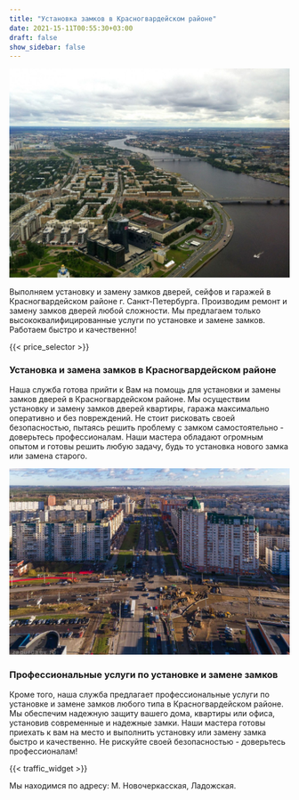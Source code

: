 ```yaml
---
title: "Установка замков в Красногвардейском районе"
date: 2021-15-11T00:55:30+03:00
draft: false
show_sidebar: false
---
```


![Установка замков в Красногвардейском районе](Krasnogvardeysky1.jpg)

Выполняем установку и замену замков дверей, сейфов и гаражей в Красногвардейском районе г. Санкт-Петербурга. Производим ремонт и замену замков дверей любой сложности. Мы предлагаем только высококвалифицированные услуги по установке и замене замков. Работаем быстро и качественно!

{{< price_selector >}}

### Установка и замена замков в Красногвардейском районе

Наша служба готова прийти к Вам на помощь для установки и замены замков дверей в Красногвардейском районе. Мы осуществим установку и замену замков дверей квартиры, гаража максимально оперативно и без повреждений. Не стоит рисковать своей безопасностью, пытаясь решить проблему с замком самостоятельно - доверьтесь профессионалам. Наши мастера обладают огромным опытом и готовы решить любую задачу, будь то установка нового замка или замена старого.

![Установка замков в Красногвардейском районе](Krasnogvardeysky2.jpg)

### Профессиональные услуги по установке и замене замков

Кроме того, наша служба предлагает профессиональные услуги по установке и замене замков любого типа в Красногвардейском районе. Мы обеспечим надежную защиту вашего дома, квартиры или офиса, установив современные и надежные замки. Наши мастера готовы приехать к вам на место и выполнить установку или замену замка быстро и качественно. Не рискуйте своей безопасностью - доверьтесь профессионалам!

{{< traffic_widget >}}

Мы находимся по адресу: М. Новочеркасская, Ладожская.